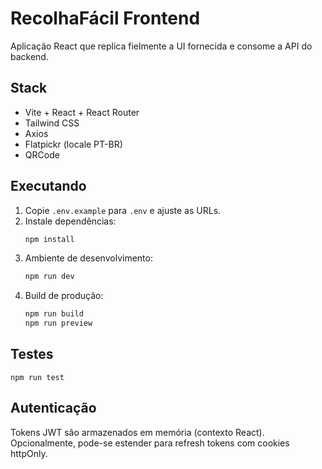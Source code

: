 # RecolhaFácil Frontend

Aplicação React que replica fielmente a UI fornecida e consome a API do backend.

## Stack
- Vite + React + React Router
- Tailwind CSS
- Axios
- Flatpickr (locale PT-BR)
- QRCode

## Executando
1. Copie `.env.example` para `.env` e ajuste as URLs.
2. Instale dependências:
   ```bash
   npm install
   ```
3. Ambiente de desenvolvimento:
   ```bash
   npm run dev
   ```
4. Build de produção:
   ```bash
   npm run build
   npm run preview
   ```

## Testes
```
npm run test
```

## Autenticação
Tokens JWT são armazenados em memória (contexto React). Opcionalmente, pode-se estender para refresh tokens com cookies httpOnly.
